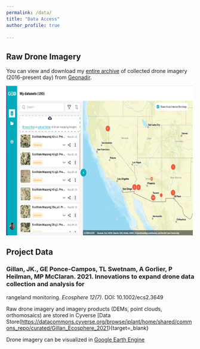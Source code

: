 ```yaml
---
permalink: /data/
title: "Data Access"
author_profile: true

---
```


## Raw Drone Imagery

You can view and download my [entire archive](https://data.geonadir.com/social-profile/55?extent=-14055722.19%2C3597708.43%2C-11227317.52%2C5224300.12) of collected drone imagery (2016-present day) from [Geonadir](https://geonadir.com/).


  <a href="https://data.geonadir.com/social-profile/55?extent=-14055722.19%2C3597708.43%2C-11227317.52%2C5224300.12" target="_blank">
    <img src="../images/geonadir.png" alt="blah" width="500" height="400">
  </a>


## Project Data

### Gillan, JK., GE Ponce-Campos, TL Swetnam, A Gorlier, P Heilman, MP McClaran. 2021. Innovations to expand drone data collection and analysis for
rangeland monitoring. *Ecosphere 12(7)*. DOI: 10.1002/ecs2.3649

Raw drone imagery and imagery products (DEMs, point clouds, orthomosaics) are stored in Cyverse [Data Store(https://datacommons.cyverse.org/browse/iplant/home/shared/commons_repo/curated/Gillan_Ecosphere_2021){target=_blank}

Drone imagery can be visualized in [Google Earth Engine](https://bit.ly/srer-drone-2019)
